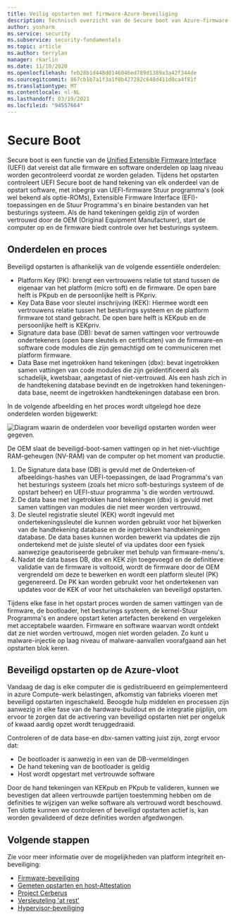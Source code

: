 ```yaml
---
title: Veilig opstarten met firmware-Azure-beveiliging
description: Technisch overzicht van de Secure boot van Azure-firmware.
author: yosharm
ms.service: security
ms.subservice: security-fundamentals
ms.topic: article
ms.author: terrylan
manager: rkarlin
ms.date: 11/10/2020
ms.openlocfilehash: feb28b1d448d0146046ed789d1389a3a42f344de
ms.sourcegitcommit: 867cb1b7a1f3a1f0b427282c648d411d0ca4f81f
ms.translationtype: MT
ms.contentlocale: nl-NL
ms.lasthandoff: 03/19/2021
ms.locfileid: "94557664"
---
```

# <a name="secure-boot"></a>Secure Boot

Secure boot is een functie van de [Unified Extensible Firmware Interface](https://en.wikipedia.org/wiki/Unified_Extensible_Firmware_Interface) (UEFI) dat vereist dat alle firmware en software onderdelen op laag niveau worden gecontroleerd voordat ze worden geladen. Tijdens het opstarten controleert UEFI Secure boot de hand tekening van elk onderdeel van de opstart software, met inbegrip van UEFI-firmware Stuur programma's (ook wel bekend als optie-ROMs), Extensible Firmware Interface (EFI)-toepassingen en de Stuur Programma's en binaire bestanden van het besturings systeem. Als de hand tekeningen geldig zijn of worden vertrouwd door de OEM (Original Equipment Manufacturer), start de computer op en de firmware biedt controle over het besturings systeem.

## <a name="components-and-process"></a>Onderdelen en proces

Beveiligd opstarten is afhankelijk van de volgende essentiële onderdelen:

- Platform Key (PK): brengt een vertrouwens relatie tot stand tussen de eigenaar van het platform (micro soft) en de firmware. De open bare helft is PKpub en de persoonlijke helft is PKpriv.
- Key Data Base voor sleutel inschrijving (KEK): Hiermee wordt een vertrouwens relatie tussen het besturings systeem en de platform firmware tot stand gebracht. De open bare helft is KEKpub en de persoonlijke helft is KEKpriv.
- Signature data base (DB): bevat de samen vattingen voor vertrouwde ondertekeners (open bare sleutels en certificaten) van de firmware-en software code modules die zijn gemachtigd om te communiceren met platform firmware.
- Data Base met ingetrokken hand tekeningen (dbx): bevat ingetrokken samen vattingen van code modules die zijn geïdentificeerd als schadelijk, kwetsbaar, aangetast of niet-vertrouwd. Als een hash zich in de handtekening database bevindt en de ingetrokken hand tekeningen-data base, neemt de ingetrokken handtekeningen database een bron.

In de volgende afbeelding en het proces wordt uitgelegd hoe deze onderdelen worden bijgewerkt:

![Diagram waarin de onderdelen voor beveiligd opstarten worden weer gegeven.](./media/secure-boot/secure-boot.png)

De OEM slaat de beveiligd-boot-samen vattingen op in het niet-vluchtige RAM-geheugen (NV-RAM) van de computer op het moment van productie.

1. De Signature data base (DB) is gevuld met de Onderteken-of afbeeldings-hashes van UEFI-toepassingen, de laad Programma's van het besturings systeem (zoals het micro soft-besturings systeem of de opstart beheer) en UEFI-stuur programma 's die worden vertrouwd.
2. De data base met ingetrokken hand tekeningen (dbx) is gevuld met samen vattingen van modules die niet meer worden vertrouwd.
3. De sleutel registratie sleutel (KEK) wordt ingevuld met ondertekeningssleutel die kunnen worden gebruikt voor het bijwerken van de handtekening database en de ingetrokken handtekeningen database. De data bases kunnen worden bewerkt via updates die zijn ondertekend met de juiste sleutel of via updates door een fysiek aanwezige geautoriseerde gebruiker met behulp van firmware-menu's.
4. Nadat de data bases DB, dbx en KEK zijn toegevoegd en de definitieve validatie van de firmware is voltooid, wordt de firmware door de OEM vergrendeld om deze te bewerken en wordt een platform sleutel (PK) gegenereerd. De PK kan worden gebruikt voor het ondertekenen van updates voor de KEK of voor het uitschakelen van beveiligd opstarten.

Tijdens elke fase in het opstart proces worden de samen vattingen van de firmware, de bootloader, het besturings systeem, de kernel-Stuur Programma's en andere opstart keten artefacten berekend en vergeleken met acceptabele waarden. Firmware en software waarvan wordt ontdekt dat ze niet worden vertrouwd, mogen niet worden geladen. Zo kunt u malware-injectie op laag niveau of malware-aanvallen voorafgaand aan het opstarten blok keren.

## <a name="secure-boot-on-the-azure-fleet"></a>Beveiligd opstarten op de Azure-vloot
Vandaag de dag is elke computer die is gedistribueerd en geïmplementeerd in azure Compute-werk belastingen, afkomstig van fabrieks vloeren met beveiligd opstarten ingeschakeld. Beoogde hulp middelen en processen zijn aanwezig in elke fase van de hardware-buildout en de integratie pijplijn, om ervoor te zorgen dat de activering van beveiligd opstarten niet per ongeluk of kwaad aardig opzet wordt teruggedraaid.

Controleren of de data base-en dbx-samen vatting juist zijn, zorgt ervoor dat:

- De bootloader is aanwezig in een van de DB-vermeldingen
- De hand tekening van de bootloader is geldig
- Host wordt opgestart met vertrouwde software

 Door de hand tekeningen van KEKpub en PKpub te valideren, kunnen we bevestigen dat alleen vertrouwde partijen toestemming hebben om de definities te wijzigen van welke software als vertrouwd wordt beschouwd. Ten slotte kunnen we controleren of beveiligd opstarten actief is, kan worden gevalideerd of deze definities worden afgedwongen.

## <a name="next-steps"></a>Volgende stappen
Zie voor meer informatie over de mogelijkheden van platform integriteit en-beveiliging:

- [Firmware-beveiliging](firmware.md)
- [Gemeten opstarten en host-Attestation](measured-boot-host-attestation.md)
- [Project Cerberus](project-cerberus.md)
- [Versleuteling 'at rest'](encryption-atrest.md)
- [Hypervisor-beveiliging](hypervisor.md)